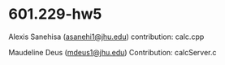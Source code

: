 # 601.229-hw5

Alexis Sanehisa (asanehi1@jhu.edu) contribution:
calc.cpp

Maudeline Deus (mdeus1@jhu.edu) Contribution:
calcServer.c